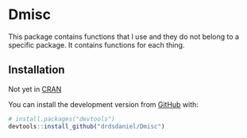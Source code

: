 
<!-- README.md is generated from README.Rmd. Please edit that file -->

# Dmisc

<!-- badges: start -->

<!-- badges: end -->

This package contains functions that I use and they do not belong to a
specific package. It contains functions for each thing.

## Installation

Not yet in [CRAN](https://CRAN.R-project.org)
<!-- You can install the released version of Dmisc from [CRAN](https://CRAN.R-project.org) with: -->

<!-- ``` r -->

<!-- install.packages("Dmisc") -->

<!-- ``` -->

You can install the development version from
[GitHub](https://github.com/) with:

``` r
# install.packages("devtools")
devtools::install_github("drdsdaniel/Dmisc")
```
